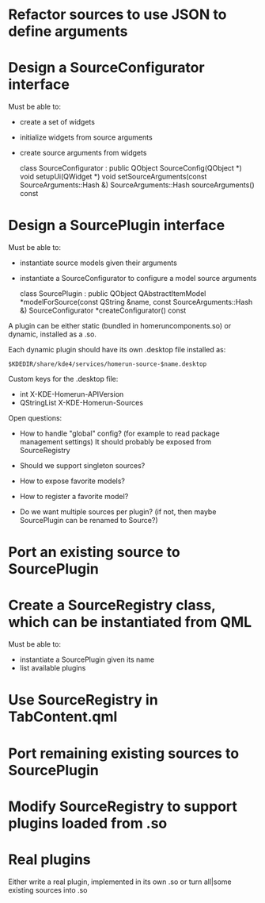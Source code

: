 # Refactor sources to use JSON to define arguments

# Design a SourceConfigurator interface

Must be able to:

- create a set of widgets
- initialize widgets from source arguments
- create source arguments from widgets

    class SourceConfigurator : public QObject
        SourceConfig(QObject *)
        void setupUi(QWidget *)
        void setSourceArguments(const SourceArguments::Hash &)
        SourceArguments::Hash sourceArguments() const

# Design a SourcePlugin interface

Must be able to:

- instantiate source models given their arguments
- instantiate a SourceConfigurator to configure a model source arguments

    class SourcePlugin : public QObject
        QAbstractItemModel *modelForSource(const QString &name, const SourceArguments::Hash &)
        SourceConfigurator *createConfigurator() const

A plugin can be either static (bundled in homeruncomponents.so) or dynamic, installed as a .so.

Each dynamic plugin should have its own .desktop file installed as:

    $KDEDIR/share/kde4/services/homerun-source-$name.desktop

Custom keys for the .desktop file:

- int X-KDE-Homerun-APIVersion
- QStringList X-KDE-Homerun-Sources

Open questions:

- How to handle "global" config? (for example to read package management settings)
  It should probably be exposed from SourceRegistry

- Should we support singleton sources?

- How to expose favorite models?

- How to register a favorite model?

- Do we want multiple sources per plugin?
  (if not, then maybe SourcePlugin can be renamed to Source?)

# Port an existing source to SourcePlugin

# Create a SourceRegistry class, which can be instantiated from QML

Must be able to:

- instantiate a SourcePlugin given its name
- list available plugins

# Use SourceRegistry in TabContent.qml

# Port remaining existing sources to SourcePlugin

# Modify SourceRegistry to support plugins loaded from .so

# Real plugins

Either write a real plugin, implemented in its own .so or turn all|some existing sources into .so
